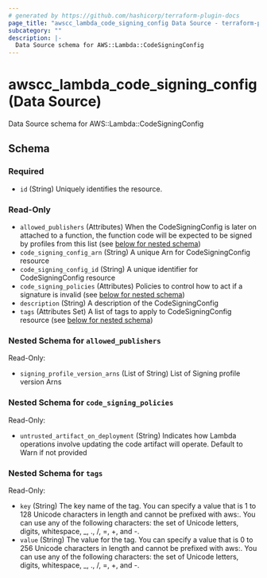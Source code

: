 ```yaml
---
# generated by https://github.com/hashicorp/terraform-plugin-docs
page_title: "awscc_lambda_code_signing_config Data Source - terraform-provider-awscc"
subcategory: ""
description: |-
  Data Source schema for AWS::Lambda::CodeSigningConfig
---
```


# awscc_lambda_code_signing_config (Data Source)

Data Source schema for AWS::Lambda::CodeSigningConfig



<!-- schema generated by tfplugindocs -->
## Schema

### Required

- `id` (String) Uniquely identifies the resource.

### Read-Only

- `allowed_publishers` (Attributes) When the CodeSigningConfig is later on attached to a function, the function code will be expected to be signed by profiles from this list (see [below for nested schema](#nestedatt--allowed_publishers))
- `code_signing_config_arn` (String) A unique Arn for CodeSigningConfig resource
- `code_signing_config_id` (String) A unique identifier for CodeSigningConfig resource
- `code_signing_policies` (Attributes) Policies to control how to act if a signature is invalid (see [below for nested schema](#nestedatt--code_signing_policies))
- `description` (String) A description of the CodeSigningConfig
- `tags` (Attributes Set) A list of tags to apply to CodeSigningConfig resource (see [below for nested schema](#nestedatt--tags))

<a id="nestedatt--allowed_publishers"></a>
### Nested Schema for `allowed_publishers`

Read-Only:

- `signing_profile_version_arns` (List of String) List of Signing profile version Arns


<a id="nestedatt--code_signing_policies"></a>
### Nested Schema for `code_signing_policies`

Read-Only:

- `untrusted_artifact_on_deployment` (String) Indicates how Lambda operations involve updating the code artifact will operate. Default to Warn if not provided


<a id="nestedatt--tags"></a>
### Nested Schema for `tags`

Read-Only:

- `key` (String) The key name of the tag. You can specify a value that is 1 to 128 Unicode characters in length and cannot be prefixed with aws:. You can use any of the following characters: the set of Unicode letters, digits, whitespace, _, ., /, =, +, and -.
- `value` (String) The value for the tag. You can specify a value that is 0 to 256 Unicode characters in length and cannot be prefixed with aws:. You can use any of the following characters: the set of Unicode letters, digits, whitespace, _, ., /, =, +, and -.
